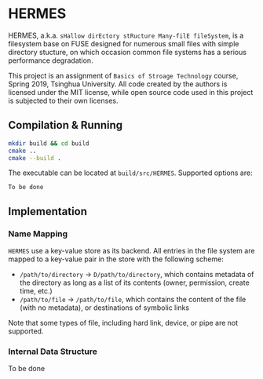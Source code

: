 # HERMES

HERMES, a.k.a. `sHallow dirEctory stRucture Many-filE fileSystem`, is a filesystem base on FUSE designed for numerous small files with simple directory stucture, on which occasion common file systems has a serious performance degradation.

This project is an assignment of `Basics of Stroage Technology` course, Spring 2019, Tsinghua University. All code created by the authors is licensed under the MIT license, while open source code used in this project is subjected to their own licenses.

## Compilation & Running

```bash
mkdir build && cd build
cmake ..
cmake --build .
```

The executable can be located at `build/src/HERMES`. Supported options are:

```text
To be done
```

## Implementation

### Name Mapping

`HERMES` use a key-value store as its backend. All entries in the file system are mapped to a key-value pair in the store with the following scheme:

* `/path/to/directory` -> `D/path/to/directory`, which contains metadata of the directory as long as a list of its contents (owner, permission, create time, etc.)
* `/path/to/file` -> `/path/to/file`, which contains the content of the file (with no metadata), or destinations of symbolic links

Note that some types of file, including hard link, device, or pipe are not supported.

### Internal Data Structure

To be done
